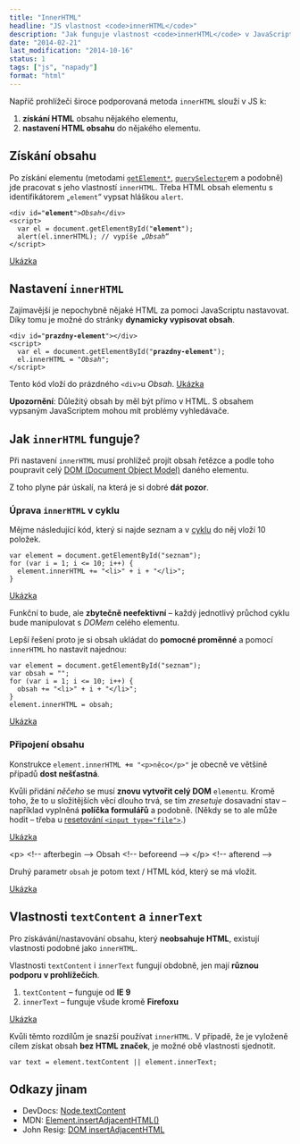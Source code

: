 ```yaml
---
title: "InnerHTML"
headline: "JS vlastnost <code>innerHTML</code>"
description: "Jak funguje vlastnost <code>innerHTML</code> v JavaScriptu. Různé způsoby vypisování obsahu v JS."
date: "2014-02-21"
last_modification: "2014-10-16"
status: 1
tags: ["js", "napady"]
format: "html"
---
```


<p>Napříč prohlížeči široce podporovaná metoda <code>innerHTML</code> slouží v JS k:</p>

<ol>
  <li><b>získání HTML</b> obsahu nějakého elementu,</li>
  <li><b>nastavení HTML obsahu</b> do nějakého elementu.</li>
</ol>



<h2 id="ziskani-obsahu">Získání obsahu</h2>

<p>Po získání elementu (metodami <a href="/getelement"><code>getElement*</code></a>, <a href="/queryselector"><code>querySelector</code></a>em a podobně) jde pracovat s jeho vlastností <code>innerHTML</code>. Třeba HTML obsah elementu s identifikátorem „<code>element</code>“ vypsat hláškou <code>alert</code>.</p>

<pre><code>&lt;div id="<b>element</b>"><i>Obsah</i>&lt;/div>
&lt;script>
  var el = document.getElementById("<b>element</b>");
  alert(el.innerHTML); // vypíše „<i>Obsah</i>“
&lt;/script></code></pre>

<p><a href="https://kod.djpw.cz/wmgb">Ukázka</a></p>








<h2 id="nastaveni">Nastavení <code>innerHTML</code></h2>

<p>Zajímavější je nepochybně nějaké HTML za pomoci JavaScriptu nastavovat. Díky tomu je možné do stránky <b>dynamicky vypisovat obsah</b>.</p>

<pre><code>&lt;div id="<b>prazdny-element</b>">&lt;/div>
&lt;script>
  var el = document.getElementById("<b>prazdny-element</b>");
  el.innerHTML = "<i>Obsah</i>";
&lt;/script></code></pre>

<p>Tento kód vloží do prázdného <code>&lt;div></code>u <i>Obsah</i>. <a href="https://kod.djpw.cz/vmgb">Ukázka</a></p>

<p><b>Upozornění</b>: Důležitý obsah by měl být přímo v HTML. S obsahem vypsaným JavaScriptem mohou mít problémy vyhledávače.</p>










<h2 id="jak">Jak <code>innerHTML</code> funguje?</h2>

<p>Při nastavení <code>innerHTML</code> musí prohlížeč projít obsah řetězce a podle toho poupravit celý <a href="/dom">DOM (Document Object Model)</a> daného elementu.</p>

<p>Z toho plyne pár úskalí, na která je si dobré <b>dát pozor</b>.</p>






<h3 id="cyklus">Úprava <code>innerHTML</code> v cyklu</h3>

<p>Mějme následující kód, který si najde seznam a v <a href="/js-cykly">cyklu</a> do něj vloží 10 položek.</p>

<pre><code>var element = document.getElementById("seznam");
for (var i = 1; i &lt;= 10; i++) {
  element.innerHTML += "&lt;li>" + i + "&lt;/li>";
}</code></pre>

<p><a href="https://kod.djpw.cz/xmgb">Ukázka</a></p>

<p>Funkční to bude, ale <b>zbytečně neefektivní</b> – každý jednotlivý průchod cyklu bude manipulovat s <i>DOMem</i> celého elementu.</p>

<p>Lepší řešení proto je si obsah ukládat do <b>pomocné proměnné</b> a pomocí <code>innerHTML</code> ho nastavit najednou:</p>

<pre><code>var element = document.getElementById("seznam");
var obsah = "";
for (var i = 1; i &lt;= 10; i++) {
  obsah += "&lt;li>" + i + "&lt;/li>";
}
element.innerHTML = obsah;</code></pre>

<p><a href="https://kod.djpw.cz/ymgb">Ukázka</a></p>












<h3 id="pripojeni">Připojení obsahu</h3>

<p>Konstrukce <code>element.innerHTML <b>+=</b> "&lt;p>něco&lt;/p>"</code> je obecně ve většině případů <b>dost nešťastná</b>.</p>

<p>Kvůli přidání <i>něčeho</i> se musí <b>znovu vytvořit celý DOM</b> <code>element</code>u. Kromě toho, že to u složitějších věcí dlouho trvá, se tím <i>zresetuje</i> dosavadní stav – například vyplněná <b>políčka formulářů</b> a podobně. (Někdy se to ale může hodit – třeba u <a href="/input-file">resetování <code>&lt;input type="file"></code></a>.)</p>

<p><a href="https://kod.djpw.cz/angb">Ukázka</a></p>
<!--
<p>Řešením je metodou <code>createElement</code> element vytvořit a přidat ho přes <code>appendChild</code>:</p>

<pre><code>var neco = document.createElement("p");
neco.innerHTML = "něco";
element.appendChild(neco);</code></pre>

<p><a href="https://kod.djpw.cz/bngb">Ukázka</a></p>

<p>Kromě vytvoření celých elementů (<code>createTextNode</code>) lze vytvořit i samotný text – metodou <code>create<b>TextNode</b></code>.</p>

<pre><code>var text = document.createTextNode("obsah");
element.appendChild(text);</code></pre>

-->







<h2 id="insertAdjacentHTML">Vlastnost <code>insertAdjacentHTML</code></h2>

<p>Řešením na překreslování DOMu při změně <code>innerHTML</code> je metoda <code>insertAdjacentHTML</code>.</p>

<p>Funguje ve všech aktuálních versích prohlížečů (<b>IE 4+</b>, <b>Chrome 1+</b>, <b>Firefox 8+</b>, <b>Opera 7+</b>).</p>

<pre><code>element.insertAdjacentHTML(umisteni, obsah);</code></pre>

<p>První parametr <code>umisteni</code> určuje, kam se obsah má vložit:</p>

<ul>
  <li><code>beforebegin</code> – před element</li>
  <li><code>afterbegin</code> – na začátek elementu</li>
  <li><code>beforeend</code> – před konec elementu</li>
  <li><code>afterend</code> – za element</li>
</ul>

<p>U prostého odstavce vypadají posice následovně.</p>

<pre><code>&lt;!-- beforebegin -->
&lt;p>
  &lt;!-- afterbegin -->
  Obsah
  &lt;!-- beforeend -->
&lt;/p>
&lt;!-- afterend --></code></pre>

<p>Druhý parametr <code>obsah</code> je potom text / HTML kód, který se má vložit.</p>

<p><a href="https://kod.djpw.cz/engb">Ukázka</a></p>
















<h2 id="text">Vlastnosti <code>textContent</code> a <code>innerText</code></h2>

<p>Pro získávání/nastavování obsahu, který <b>neobsahuje HTML</b>, existují vlastnosti podobné jako <code>innerHTML</code>.</p>

<p>Vlastnosti <code>textContent</code> i <code>innerText</code> fungují obdobně, jen mají <b>různou podporu v prohlížečích</b>.</p>

<ol>
  <li><code>textContent</code> – funguje od <b>IE 9</b></li>
  
  <li><code>innerText</code> – funguje všude kromě <b>Firefoxu</b></li>
</ol>

<p><a href="https://kod.djpw.cz/dngb">Ukázka</a></p>

<p>Kvůli těmto rozdílům je snazší používat <code>innerHTML</code>. V případě, že je vyloženě cílem získat obsah <b>bez HTML značek</b>, je možné obě vlastnosti sjednotit.</p>

<pre><code>var text = element.textContent || element.innerText;</code></pre>





<h2 id="odkazy">Odkazy jinam</h2>

<ul>
  <li>DevDocs: <a href="http://devdocs.io/dom/node.textcontent">Node.textContent</a></li>
  
  <li>MDN: <a href="https://developer.mozilla.org/en-US/docs/Web/API/element.insertAdjacentHTML">Element.insertAdjacentHTML()</a></li>
  
  <li>John Resig: <a href="http://ejohn.org/blog/dom-insertadjacenthtml/">DOM insertAdjacentHTML</a></li>
</ul>